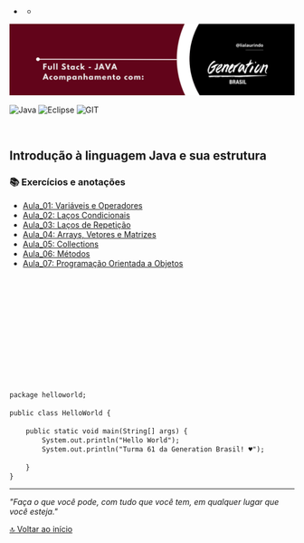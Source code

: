 - - 
<img src="/img/banner.png" alt="drawing"/>


![Java](https://img.shields.io/badge/java-%23ED8B00.svg?style=for-the-badge&logo=java&logoColor=white)
![Eclipse](https://img.shields.io/badge/Eclipse-FE7A16.svg?style=for-the-badge&logo=Eclipse&logoColor=white)
![GIT](https://img.shields.io/badge/GIT-E44C30?style=for-the-badge&logo=git&logoColor=white)


<br>

## Introdução à linguagem Java e sua estrutura ##


<div id='inicio'/> 

### 📚 Exercícios e anotações  ### 

* [Aula_01: Variáveis e Operadores](https://github.com/lialaurindo/aulas-java/tree/main/aula_01/src)
* [Aula_02: Laços Condicionais](https://github.com/lialaurindo/aulas-java/tree/main/aula_01/src/aula_02)
* [Aula_03: Laços de Repetição](https://github.com/lialaurindo/aulas-java/tree/main/aula_01/src/aula_03)
* [Aula_04: Arrays, Vetores e Matrizes](https://github.com/lialaurindo/aulas-java/tree/main/aula_01/src/aula_04)
* [Aula_05: Collections](https://github.com/lialaurindo/aulas-java/tree/main/aula_01/src/aula_05)
* [Aula_06: Métodos](https://github.com/lialaurindo/aulas-java/tree/main/aula_01/src/aula_06)
* [Aula_07: Programação Orientada a Objetos](https://github.com/lialaurindo/aulas-java/tree/main/aula_01/src/aula_07)

<br>
<br>
<br>
<br>
<br>
<br>
<br>
<br>
<br>
<br>
<br>

``` 
package helloworld;

public class HelloWorld {

	public static void main(String[] args) {
		System.out.println("Hello World");
		System.out.println("Turma 61 da Generation Brasil! ♥");

	}
}

```


---
*"Faça o que você pode, com tudo que você tem, em qualquer lugar que você esteja."*

[🔝 Voltar ao início](#inicio)

